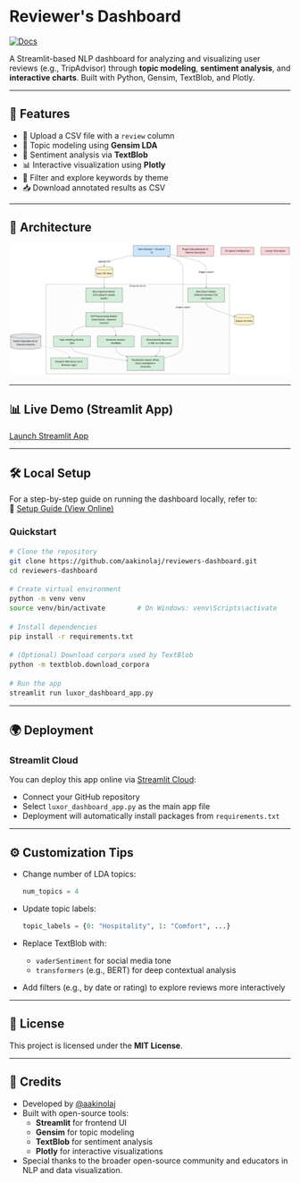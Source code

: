 # Reviewer's Dashboard

[![Docs](https://img.shields.io/badge/View-Documentation-blue?style=flat-square)](https://aakinolaj.github.io/reviewers-dashboard/)

A Streamlit-based NLP dashboard for analyzing and visualizing user reviews (e.g., TripAdvisor) through **topic modeling**, **sentiment analysis**, and **interactive charts**. Built with Python, Gensim, TextBlob, and Plotly.

---

## 🚀 Features

- 📁 Upload a CSV file with a `review` column
- 🧠 Topic modeling using **Gensim LDA**
- 💬 Sentiment analysis via **TextBlob**
- 📊 Interactive visualization using **Plotly**
- 🔎 Filter and explore keywords by theme
- 📥 Download annotated results as CSV

---

## 🧱 Architecture

![Architecture Diagram](docs/assets/aakinolaj_lda.png)

---

## 📊 Live Demo (Streamlit App)

[Launch Streamlit App](https://reviewers-dashboard.streamlit.app/)

---
## 🛠️ Local Setup

For a step-by-step guide on running the dashboard locally, refer to:  
📄 [Setup Guide (View Online)](https://aakinolaj.github.io/reviewers-dashboard/docs/setup.md)

### Quickstart

```bash
# Clone the repository
git clone https://github.com/aakinolaj/reviewers-dashboard.git
cd reviewers-dashboard

# Create virtual environment
python -m venv venv
source venv/bin/activate        # On Windows: venv\Scripts\activate

# Install dependencies
pip install -r requirements.txt

# (Optional) Download corpora used by TextBlob
python -m textblob.download_corpora

# Run the app
streamlit run luxor_dashboard_app.py
```

---

## 🌍 Deployment

### Streamlit Cloud

You can deploy this app online via [Streamlit Cloud](https://streamlit.io/cloud):

- Connect your GitHub repository
- Select `luxor_dashboard_app.py` as the main app file
- Deployment will automatically install packages from `requirements.txt`

---

## ⚙️ Customization Tips

- Change number of LDA topics:
  ```python
  num_topics = 4
  ```

- Update topic labels:
  ```python
  topic_labels = {0: "Hospitality", 1: "Comfort", ...}
  ```

- Replace TextBlob with:
  - `vaderSentiment` for social media tone
  - `transformers` (e.g., BERT) for deep contextual analysis

- Add filters (e.g., by date or rating) to explore reviews more interactively

---

## 📜 License

This project is licensed under the **MIT License**.

---

## 🙌 Credits

- Developed by [@aakinolaj](https://github.com/aakinolaj)
- Built with open-source tools:
  - **Streamlit** for frontend UI
  - **Gensim** for topic modeling
  - **TextBlob** for sentiment analysis
  - **Plotly** for interactive visualizations
- Special thanks to the broader open-source community and educators in NLP and data visualization.
